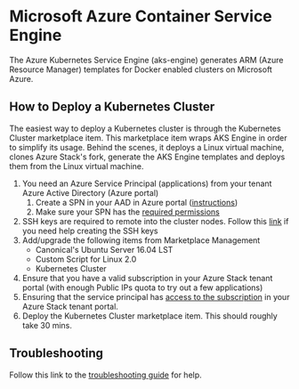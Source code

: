 # Microsoft Azure Container Service Engine

The Azure Kubernetes Service Engine (aks-engine) generates ARM (Azure Resource Manager) templates for Docker enabled clusters on Microsoft Azure.

## How to Deploy a Kubernetes Cluster

The easiest way to deploy a Kubernetes cluster is through the Kubernetes Cluster marketplace item. This marketplace item wraps AKS Engine in order to simplify its usage. Behind the scenes, it deploys a Linux virtual machine, clones Azure Stack's fork, generate the AKS Engine templates and deploys them from the Linux virtual machine.

1. You need an Azure Service Principal (applications) from your tenant Azure Active Directory (Azure portal)
    1. Create a SPN in your AAD in Azure portal ([instructions](https://docs.microsoft.com/en-us/azure/azure-resource-manager/resource-group-create-service-principal-portal#create-an-azure-active-directory-application))
    2. Make sure your SPN has the [required permissions](https://docs.microsoft.com/en-us/azure/active-directory/develop/howto-create-service-principal-portal#check-azure-active-directory-permissions)
2. SSH keys are required to remote into the cluster nodes. Follow this [link](https://github.com/msazurestackworkloads/acs-engine/blob/master/docs/ssh.md#ssh-key-generation) if you need help creating the SSH keys
3. Add/upgrade the following items from Marketplace Management
    - Canonical's Ubuntu Server 16.04 LST
    - Custom Script for Linux 2.0
    - Kubernetes Cluster
4. Ensure that you have a valid subscription in your Azure Stack tenant portal (with enough Public IPs quota to try out a few applications)
5. Ensuring that the service principal has [access to the subscription](https://docs.microsoft.com/en-us/azure/azure-resource-manager/resource-group-create-service-principal-portal#assign-application-to-role) in your Azure Stack tenant portal.
6. Deploy the Kubernetes Cluster marketplace item. This should roughly take 30 mins.

## Troubleshooting

Follow this link to the [troubleshooting guide](../../diagnosis/README.md) for help.
